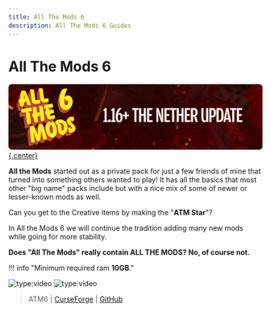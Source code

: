 ```yaml
---
title: All The Mods 6
description: All The Mods 6 Guides
---
```


# All The Mods 6

[![](img/atm6Logo.png){.center}](https://www.curseforge.com/minecraft/modpacks/all-the-mods-6)

**All the Mods** started out as a private pack for just a few friends of mine that turned into something others wanted to play! It has all the basics that most other "big name" packs include but with a nice mix of some of newer or lesser-known mods as well. 

Can you get to the Creative items by making the "**ATM Star**"? 

In All the Mods 6 we will continue the tradition adding many new mods while going for more stability.

**Does "All The Mods" really contain ALL THE MODS? No, of course not.**

!!! info "Minimum required ram **10GB**."

![type:video](https://youtube.com/embed/pBqtrcN3qrY)
![type:video](https://youtube.com/embed/V_PR_HOlkok)

> ATM6 | [CurseForge](https://legacy.curseforge.com/minecraft/modpacks/all-the-mods-6) | [GitHub](https://github.com/AllTheMods/ATM-6/)
